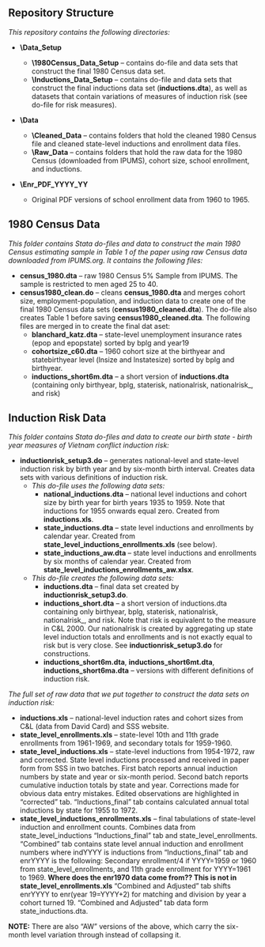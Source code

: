 ## Repository Structure
*This repository contains the following directories:*

- **\Data_Setup**
  - **\1980Census_Data_Setup** – contains do-file and data sets that construct the final 1980 Census data set.
  - **\Inductions_Data_Setup** – contains do-file and data sets that construct the final inductions data set (**inductions.dta**), as well as datasets that contain variations of measures of induction risk (see do-file for risk measures).
  
- **\Data**
  - **\Cleaned_Data** – contains folders that hold the cleaned 1980 Census file and cleaned state-level inductions and enrollment data files.
  - **\Raw_Data** – contains folders that hold the raw data for the 1980 Census (downloaded from IPUMS), cohort size, school enrollment, and inductions.

- **\Enr_PDF_YYYY_YY**
  - Original PDF versions of school enrollment data from 1960 to 1965.

## 1980 Census Data 

*This folder contains Stata do-files and data to construct the main 1980 Census estimating sample in Table 1 of the paper using raw Census data downloaded from IPUMS.org. It contains the following files:*

- **census_1980.dta** – raw 1980 Census 5% Sample from IPUMS. The sample is restricted to men aged 25 to 40.
- **census1980_clean.do** – cleans **census_1980.dta** and merges cohort size, employment-population, and induction data to create one of the final 1980 Census data sets (**census1980_cleaned.dta**). The do-file also creates Table 1 before saving **census1980_cleaned.dta**. The following files are merged in to create the final dat aset:
  - **blanchard_katz.dta** – state-level unemployment insurance rates (epop and epopstate) sorted by bplg and year19 
  -	**cohortsize_c60.dta** – 1960 cohort size at the birthyear and statebirthyear level (lnsize and lnstatesize) sorted by bplg and birthyear.
  - **inductions_short6m.dta** – a short version of **inductions.dta** (containing only birthyear, bplg, staterisk, nationalrisk, nationalrisk_, and risk)

## Induction Risk Data 

*This folder contains Stata do-files and data to create our birth state - birth year measures of Vietnam conflict induction risk:*

- **inductionrisk_setup3.do** – generates national-level and state-level induction risk by birth year and by six-month birth interval. Creates data sets with various definitions of induction risk. 
  - *This do-file uses the following data sets:*
    - **national_inductions.dta** – national level inductions and cohort size by birth year for birth years 1935 to 1959. Note that inductions for 1955 onwards equal zero. Created from **inductions.xls**.
    - **state_inductions.dta** – state level inductions and enrollments by calendar year. Created from **state_level_inductions_enrollments.xls** (see below). 
    - **state_inductions_aw.dta** – state level inductions and enrollments by six months of calendar year.  Created from **state_level_inductions_enrollments_aw.xlsx**.
  - *This do-file creates the following data sets:*
    - **inductions.dta** – final data set created by **inductionrisk_setup3.do**.
    - **inductions_short.dta** – a short version of inductions.dta containing only birthyear, bplg, staterisk, nationalrisk, nationalrisk_, and risk.  Note that risk is equivalent to the measure in C&L 2000. Our nationalrisk is created by aggregating up state level induction totals and enrollments and is not exactly equal to risk but is very close. See **inductionrisk_setup3.do** for constructions.
    - **inductions_short6m.dta**, **inductions_short6mt.dta**, **inductions_short6ma.dta** – versions with different definitions of induction risk.

*The full set of raw data that we put together to construct the data sets on induction risk:*

- **inductions.xls** – national-level induction rates and cohort sizes from C&L (data from David Card) and SSS website.
- **state_level_enrollments.xls** – state-level 10th and 11th grade enrollments from 1961-1969, and secondary totals for 1959-1960.
- **state_level_inductions.xls** – state-level inductions from 1954-1972, raw and corrected. State level inductions processed and received in paper form from SSS in two batches. First batch reports annual induction numbers by state and year or six-month period. Second batch reports cumulative induction totals by state and year. Corrections made for obvious data entry mistakes. Edited observations are highlighted in “corrected” tab. “Inductions_final” tab contains calculated annual total inductions by state for 1955 to 1972.
- **state_level_inductions_enrollments.xls** – final tabulations of state-level induction and enrollment counts. Combines data from state_level_inductions “Inductions_final” tab and state_level_enrollments. “Combined” tab contains state level annual induction and enrollment numbers where indYYYY is inductions from “Inductions_final” tab and enrYYYY is the following: Secondary enrollment/4 if YYYY=1959 or 1960 from state_level_enrollments, and 11th grade enrollment for YYYY=1961 to 1969. **Where does the enr1970 data come from?? This is not in state_level_enrollments.xls** “Combined and Adjusted” tab shifts enrYYYY to enr(year 19=YYYY+2) for matching and division by year a cohort turned 19. “Combined and Adjusted” tab data form state_inductions.dta.

**NOTE:** There are also “AW” versions of the above, which carry the six-month level variation through instead of collapsing it.
